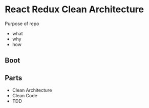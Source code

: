 # React Redux Clean Architecture

Purpose of repo
- what
- why
- how

## Boot

## Parts
- Clean Architecture
- Clean Code
- TDD
